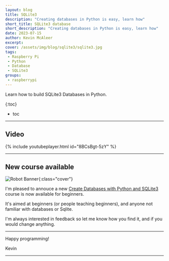 ```yaml
---
layout: blog
title: SQLite3
description: "Creating databases in Python is easy, learn how"
short_title: SQLite3 database
short_description: "Creating databases in Python is easy, learn how"
date: 2023-07-15
author: Kevin McAleer
excerpt: 
cover: /assets/img/blog/sqlite3/sqlite3.jpg
tags: 
 - Raspberry Pi
 - Python
 - Database
 - SQLite3
groups:
 - raspberrypi
---
```


Learn how to build SQLite3 Databases in Python.

{:toc}
* toc

---

## Video

{% include youtubeplayer.html id="8BCsBgt-5zY" %}

---

## New course available

![Robot Banner](/learn/sqlite3/assets/overview01.jpg){:class="cover"}

I'm pleased to annouce a new [Create Databases with Python and SQLite3](/learn/sqlite3/) course is now available for beginners.

It's aimed at beginners (or people teaching beginners), and anyone not familiar with databases or Sqlite.

I'm always interested in feedback so let me know how you find it, and if you would change anything.

---

Happy programming!

Kevin

---
